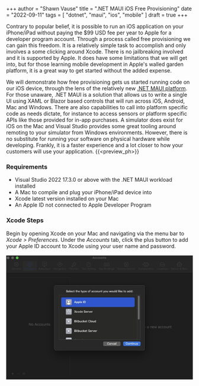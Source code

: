 +++
author = "Shawn Vause"
title = ".NET MAUI iOS Free Provisioning"
date = "2022-09-11"
tags = [
    "dotnet",
    "maui",
    "ios",
    "mobile"
]
draft = true
+++

Contrary to popular belief, it is possible to run an iOS application on your iPhone/iPad without paying the $99 USD fee per year to Apple for a developer program account. Through a process called free provisioning we can gain this freedom. It is a relatively simple task to accomplish and only involves a some clicking around Xcode. There is no jailbreaking involved and it is supported by Apple. It does have some limitations that we will get into, but for those learning mobile development in Apple's walled garden platform, it is a great way to get started without the added expense.

We will demonstrate how free provisioning gets us started running code on our iOS device, through the lens of the relatively new <a href="https://docs.microsoft.com/en-us/dotnet/maui/what-is-maui" title=".NET MAUI">.NET MAUI platform</a>. For those unaware, .NET MAUI is a solution that allows us to write a single UI using XAML or Blazor based controls that will run across iOS, Android, Mac and Windows. There are also capabilities to call into platform specific code as needs dictate, for instance to access sensors or platform specific APIs like those provided for in-app purchases. A simulator does exist for iOS on the Mac and Visual Studio provides some great tooling around remoting to your simulator from Windows environments. However, there is no substitute for running your software on physical hardware while developing. Frankly, it is a faster experience and a lot closer to how your customers will use your application.
{{<preview_ph>}}

### Requirements

- Visual Studio 2022 17.3.0 or above with the .NET MAUI workload installed
- A Mac to compile and plug your iPhone/iPad device into
- Xcode latest version installed on your Mac
- An Apple ID not connected to Apple Developer Program

### Xcode Steps

Begin by opening Xcode on your Mac and navigating via the menu bar to *Xcode > Preferences*. Under the *Accounts* tab, click the plus button to add your Apple ID account to Xcode using your user name and password.
<br/><br/>
<img src="xcode-add-acct.jpg" alt="Xcode Add Account Dialog" style="display: block; margin: 0 auto; length: 700px; width: 600px" />
